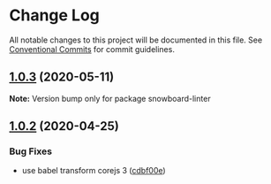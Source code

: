 # Change Log

All notable changes to this project will be documented in this file.
See [Conventional Commits](https://conventionalcommits.org) for commit guidelines.

## [1.0.3](https://github.com/bukalapak/snowboard/compare/snowboard-linter@1.0.2...snowboard-linter@1.0.3) (2020-05-11)

**Note:** Version bump only for package snowboard-linter





## [1.0.2](https://github.com/bukalapak/snowboard/compare/snowboard-linter@1.0.1...snowboard-linter@1.0.2) (2020-04-25)


### Bug Fixes

* use babel transform corejs 3 ([cdbf00e](https://github.com/bukalapak/snowboard/commit/cdbf00e5f5911c4a49f6c2254a2dd1c7a87b0ace))
